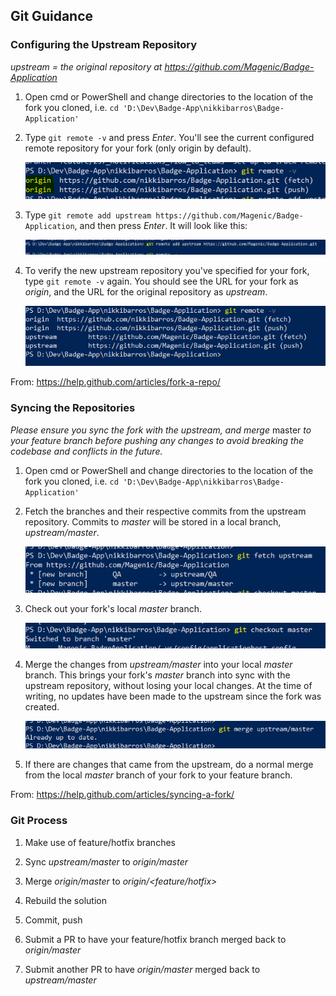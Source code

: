 ## Git Guidance

### Configuring the Upstream Repository

_upstream = the original repository at https://github.com/Magenic/Badge-Application_

1. Open cmd or PowerShell and change directories to the location of the fork you cloned, i.e. `cd 'D:\Dev\Badge-App\nikkibarros\Badge-Application'`

2. Type `git remote -v` and press _Enter_. You'll see the current configured remote repository for your fork (only origin by default).

   ![git remote dash v 1][gitRemoteV1]

3. Type `git remote add upstream https://github.com/Magenic/Badge-Application`, and then press _Enter_. It will look like this:

   ![git add upstream][gitAddUpstream]

4. To verify the new upstream repository you've specified for your fork, type `git remote -v` again. You should see the URL for your fork as _origin_, and the URL for the original repository as _upstream_.

   ![git remote dash v 2][gitRemoteV2]

From: https://help.github.com/articles/fork-a-repo/

### Syncing the Repositories

_Please ensure you sync the fork with the upstream, and merge_ master _to your feature branch before pushing any changes to avoid breaking the codebase and conflicts in the future._

1. Open cmd or PowerShell and change directories to the location of the fork you cloned, i.e. `cd 'D:\Dev\Badge-App\nikkibarros\Badge-Application'`

2. Fetch the branches and their respective commits from the upstream repository. Commits to _master_ will be stored in a local branch, _upstream/master_.

   ![git fetch upstream][gitFetchUpstream]

3. Check out your fork's local _master_ branch.

   ![git checkout][gitCheckout]

4. Merge the changes from _upstream/master_ into your local _master_ branch. This brings your fork's _master_ branch into sync with the upstream repository, without losing your local changes. At the time of writing, no updates have been made to the upstream since the fork was created.

   ![git merge][gitMerge]

5. If there are changes that came from the upstream, do a normal merge from the local _master_ branch of your fork to your feature branch.

From: https://help.github.com/articles/syncing-a-fork/

### Git Process

1. Make use of feature/hotfix branches

2. Sync _upstream/master_ to _origin/master_

3. Merge _origin/master_ to _origin/<feature/hotfix>_

4. Rebuild the solution

5. Commit, push

6. Submit a PR to have your feature/hotfix branch merged back to _origin/master_

7. Submit another PR to have _origin/master_ merged back to _upstream/master_



[gitRemoteV1]: ./../files/git_remote_v_1.png
[gitAddUpstream]: ./../files/git_add_upstream.png
[gitRemoteV2]: ./../files/git_remote_v_2.png
[gitFetchUpstream]: ./../files/git_fetch_upstream.png
[gitCheckout]: ./../files/git_checkout.png
[gitMerge]: ./../files/git_merge.png